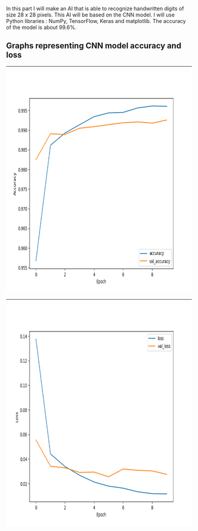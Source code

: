 In this part I will make an AI that is able to recognize handwritten digits of size 28 x 28 pixels.
This AI will be based on the CNN model.
I will use Python libraries : NumPy, TensorFlow, Keras and matplotlib.
The accuracy of the model is about 99.6%.
## Graphs representing CNN model accuracy and loss
<hr>
<img src="accuracy_graph.png" alt="Logo Digiit" width="600" height="600">
<hr>
<img src="loss_graph.png" alt="Logo Digiit" width="600" height="600">
